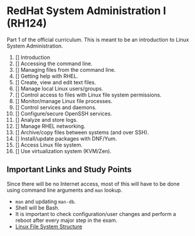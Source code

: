 # RedHat System Administration I (RH124)
Part 1 of the official curriculum.  This is meant to be an introduction to Linux System Administration.

1.  [] Introduction
2.  [] Accessing the command line.
3.  [] Managing files from the command line.
4.  [] Getting help with RHEL.
5.  [] Create, view and edit text files.
6.  [] Manage local Linux users/groups.
7.  [] Control access to files with Linux file system permissions.
8.  [] Monitor/manage Linux file processes.
9.  [] Control services and daemons.
10. [] Configure/secure OpenSSH services.
11. [] Analyze and store logs.
12. [] Manage RHEL networking.
13. [] Archive/copy files between systems (and over SSH).
14. [] Install/update packages with DNF/Yum.
15. [] Access Linux file system.
16. [] Use virtualization system (KVM/Zen).

## Important Links and Study Points
Since there will be no Internet access, most of this will have to be done using command line arguments and `man` lookup.

- `man` and updating `man-db`.
- Shell will be Bash.
- It is important to check configuration/user changes and perform a reboot after every major step in the exam.
- [Linux File System Structure](https://www.geeksforgeeks.org/linux-file-hierarchy-structure/)

